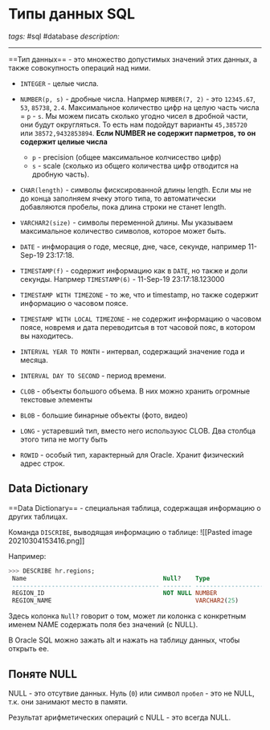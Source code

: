 # Типы данных SQL
*tags:* #sql #database
*description:*

---
==Тип данных== - это множество допустимых значений этих данных, а также совокупность операций над ними. 

- `INTEGER` - целые числа.
- `NUMBER(p, s)` - дробные числа. Напрмер `NUMBER(7, 2)` - это 		`12345.67`, `53`, `85738`, `2.4`. Максимальное количество цифр на целую часть числа = `p` - `s`. Мы можем писать сколько угодно чисел в дробной части, они будут округляться. То есть нам подойдут варианты `45,385720` или `38572,9432853894`. **Если NUMBER не содержит парметров, то он содержит целиые числа**
	- `p` - precision (общее максимальное колчисество цифр)
	- `s` - scale (сколько из общего количества цифр отводится на дробную часть).

- `CHAR(length)` - символы фисксированной длины length. Если мы не до конца заполняем ячеку этого типа, то автоматически добавляются пробелы, пока длина строки не станет length.   
- `VARCHAR2(size)` - символы переменной длины. Мы указываем максимальное количество символов, которое может быть.  
- `DATE` - инфморация о годе, месяце, дне, часе, секунде, например 11-Sep-19 23:17:18.
- `TIMESTAMP(f)` - содержит информацию как в `DATE`, но также и доли секунды. Напрмер `TIMESTAMP(6)` - 11-Sep-19 23:17:18.123000
- `TIMESTAMP WITH TIMEZONE` - то же, что и timestamp, но также содержит информацию о часовом поясе.
- `TIMESTAMP WITH LOCAL TIMEZONE` - не содержит информацию о часовом поясе, новремя и дата переводитсья в тот часовой пояс, в котором вы находитесь.
- `INTERVAL YEAR TO MONTH` - интервал, содержащий значение года и месяца.
- `INTERVAL DAY TO SECOND` - период времени.
- `CLOB` - объекты большого объема. В них можно хранить огромные текстовые элементы
- `BLOB` - большие бинарные объекты (фото, видео)
- `LONG` - устаревший тип, вместо него используюс CLOB. Два столбца этого типа не могту быть
- `ROWID` - особый тип, характерный для Oracle. Хранит физический адрес строк.

## Data Dictionary
==Data Dictionary== - специальная таблица, содержащая информацию о других таблицах.

Команда `DISCRIBE`, выводящая информацию о таблице:
![[Pasted image 20210304153416.png]]

Например:
```SQL
>>> DESCRIBE hr.regions;
 Name                                      Null?    Type
 ----------------------------------------- -------- ----------------------------
 REGION_ID                                 NOT NULL NUMBER
 REGION_NAME                                        VARCHAR2(25)
``` 
Здесь колонка `Null?` говорит о том, может ли колонка с конкретным именем NAME содержать поля без значений (с NULL).

В Oracle SQL можно зажать alt и нажать на таблицу данных, чтобы открыть ее.

## Поняте NULL
NULL - это отсутвие данных. Нуль (`0`) или символ `пробел` - это не NULL, т.к. они занимают место в памяти.

Результат арифметических операций с NULL - это всегда NULL.
